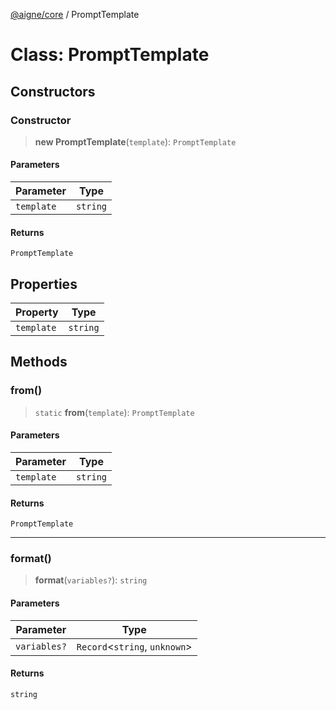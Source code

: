 [@aigne/core](../wiki/Home) / PromptTemplate

# Class: PromptTemplate

## Constructors

### Constructor

> **new PromptTemplate**(`template`): `PromptTemplate`

#### Parameters

| Parameter  | Type     |
| ---------- | -------- |
| `template` | `string` |

#### Returns

`PromptTemplate`

## Properties

| Property                         | Type     |
| -------------------------------- | -------- |
| <a id="template"></a> `template` | `string` |

## Methods

### from()

> `static` **from**(`template`): `PromptTemplate`

#### Parameters

| Parameter  | Type     |
| ---------- | -------- |
| `template` | `string` |

#### Returns

`PromptTemplate`

---

### format()

> **format**(`variables?`): `string`

#### Parameters

| Parameter    | Type                            |
| ------------ | ------------------------------- |
| `variables?` | `Record`\<`string`, `unknown`\> |

#### Returns

`string`
